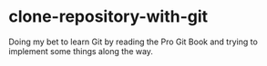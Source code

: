 # clone-repository-with-git
Doing my bet to learn Git by reading the Pro Git Book and trying to implement some things along the way. 
